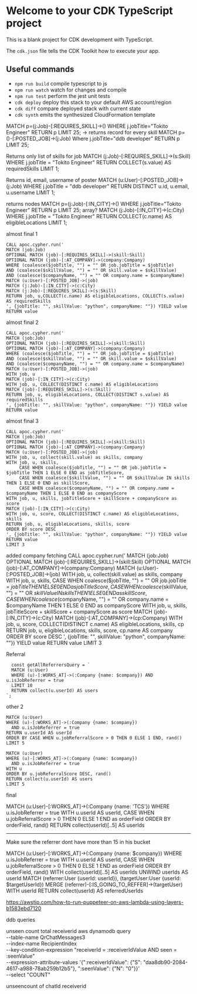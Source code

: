 # Welcome to your CDK TypeScript project

This is a blank project for CDK development with TypeScript.

The `cdk.json` file tells the CDK Toolkit how to execute your app.

## Useful commands

- `npm run build` compile typescript to js
- `npm run watch` watch for changes and compile
- `npm run test` perform the jest unit tests
- `cdk deploy` deploy this stack to your default AWS account/region
- `cdk diff` compare deployed stack with current state
- `cdk synth` emits the synthesized CloudFormation template

MATCH p=(j:Job)-[:REQUIRES_SKILL]->() WHERE j.jobTitle="Tokito Engineer" RETURN p LIMIT 25; -> returns record for every skill
MATCH p=()-[:POSTED_JOB]->(j:Job) Where j.jobTitle="ddb developer" RETURN p LIMIT 25;

Returns only list of skills for job
MATCH (j:Job)-[:REQUIRES_SKILL]->(s:Skill)
WHERE j.jobTitle = "Tokito Engineer"
RETURN COLLECT(s.value) AS requiredSkills
LIMIT 1;

Returns id, email, username of poster
MATCH (u:User)-[:POSTED_JOB]->(j:Job)
WHERE j.jobTitle = "ddb developer"
RETURN DISTINCT u.id, u.email, u.username
LIMIT 1;

returns nodes
MATCH p=(j:Job)-[:IN_CITY]->() WHERE j.jobTitle="Tokito Engineer" RETURN p LIMIT 25;
array?
MATCH (j:Job)-[:IN_CITY]->(c:City)
WHERE j.jobTitle = "Tokito Engineer"
RETURN COLLECT(c.name) AS eligibleLocations
LIMIT 1;

almost final 1

```
CALL apoc.cypher.run('
MATCH (job:Job)
OPTIONAL MATCH (job)-[:REQUIRES_SKILL]->(skill:Skill)
OPTIONAL MATCH (job)-[:AT_COMPANY]->(company:Company)
WHERE (coalesce($jobTitle, "") = "" OR job.jobTitle = $jobTitle)
AND (coalesce($skillValue, "") = "" OR skill.value = $skillValue)
AND (coalesce($companyName, "") = "" OR company.name = $companyName)
MATCH (u:User)-[:POSTED_JOB]->(job)
MATCH (j:Job)-[:IN_CITY]->(c:City)
MATCH (j:Job)-[:REQUIRES_SKILL]->(s:Skill)
RETURN job, u,COLLECT(c.name) AS eligibleLocations, COLLECT(s.value) AS requiredSkills
', {jobTitle: "", skillValue: "python", companyName: ""}) YIELD value RETURN value
```

almost final 2

```
CALL apoc.cypher.run('
MATCH (job:Job)
OPTIONAL MATCH (job)-[:REQUIRES_SKILL]->(skill:Skill)
OPTIONAL MATCH (job)-[:AT_COMPANY]->(company:Company)
WHERE (coalesce($jobTitle, "") = "" OR job.jobTitle = $jobTitle)
AND (coalesce($skillValue, "") = "" OR skill.value = $skillValue)
AND (coalesce($companyName, "") = "" OR company.name = $companyName)
MATCH (u:User)-[:POSTED_JOB]->(job)
WITH job, u
MATCH (job)-[:IN_CITY]->(c:City)
WITH job, u, COLLECT(DISTINCT c.name) AS eligibleLocations
MATCH (job)-[:REQUIRES_SKILL]->(s:Skill)
RETURN job, u, eligibleLocations, COLLECT(DISTINCT s.value) AS requiredSkills
', {jobTitle: "", skillValue: "python", companyName: ""}) YIELD value RETURN value
```

almost final 3

```
CALL apoc.cypher.run('
MATCH (job:Job)
OPTIONAL MATCH (job)-[:REQUIRES_SKILL]->(skill:Skill)
OPTIONAL MATCH (job)-[:AT_COMPANY]->(company:Company)
MATCH (u:User)-[:POSTED_JOB]->(job)
WITH job, u, collect(skill.value) as skills, company
WITH job, u, skills,
     CASE WHEN coalesce($jobTitle, "") = "" OR job.jobTitle = $jobTitle THEN 1 ELSE 0 END as jobTitleScore,
     CASE WHEN coalesce($skillValue, "") = "" OR $skillValue IN skills THEN 1 ELSE 0 END as skillScore,
     CASE WHEN coalesce($companyName, "") = "" OR company.name = $companyName THEN 1 ELSE 0 END as companyScore
WITH job, u, skills, jobTitleScore + skillScore + companyScore as score
MATCH (job)-[:IN_CITY]->(c:City)
WITH job, u, score, COLLECT(DISTINCT c.name) AS eligibleLocations, skills
RETURN job, u, eligibleLocations, skills, score
ORDER BY score DESC
', {jobTitle: "", skillValue: "python", companyName: ""}) YIELD value RETURN value
LIMIT 3

```

added company fetching
CALL apoc.cypher.run('
MATCH (job:Job)
OPTIONAL MATCH (job)-[:REQUIRES_SKILL]->(skill:Skill)
OPTIONAL MATCH (job)-[:AT_COMPANY]->(company:Company)
MATCH (u:User)-[:POSTED_JOB]->(job)
WITH job, u, collect(skill.value) as skills, company
WITH job, u, skills,
CASE WHEN coalesce($jobTitle, "") = "" OR job.jobTitle = $jobTitle THEN 1 ELSE 0 END as jobTitleScore, 
     CASE WHEN coalesce($skillValue, "") = "" OR $skillValue IN skills THEN 1 ELSE 0 END as skillScore, 
     CASE WHEN coalesce($companyName, "") = "" OR company.name = $companyName THEN 1 ELSE 0 END as companyScore
WITH job, u, skills, jobTitleScore + skillScore + companyScore as score
MATCH (job)-[:IN_CITY]->(c:City)
MATCH (job)-[:AT_COMPANY]->(cp:Company)
WITH job, u, score, COLLECT(DISTINCT c.name) AS eligibleLocations, skills, cp
RETURN job, u, eligibleLocations, skills, score, cp.name AS company
ORDER BY score DESC
', {jobTitle: "", skillValue: "python", companyName: ""}) YIELD value RETURN value
LIMIT 3

Referral

```
  const getAllReferrersQuery = `
  MATCH (u:User)
  WHERE (u)-[:WORKS_AT]->(:Company {name: $company}) AND u.isJobReferrer = true
  LIMIT 10
  RETURN collect(u.userId) AS users
`;
```

other 2

```
MATCH (u:User)
WHERE (u)-[:WORKS_AT]->(:Company {name: $company})
  AND u.isJobReferrer = true
RETURN u.userId AS userId
ORDER BY CASE WHEN u.jobReferralScore > 0 THEN 0 ELSE 1 END, rand()
LIMIT 5

```

```
MATCH (u:User)
WHERE (u)-[:WORKS_AT]->(:Company {name: $company})
  AND u.isJobReferrer = true
WITH u
ORDER BY u.jobReferralScore DESC, rand()
RETURN collect(u.userId) AS users
LIMIT 5

```

final

MATCH (u:User)-[:WORKS_AT]->(:Company {name: 'TCS'})
WHERE u.isJobReferrer = true
WITH u.userId AS userId, CASE WHEN u.jobReferralScore > 0 THEN 0 ELSE 1 END as orderField
ORDER BY orderField, rand()
RETURN collect(userId)[..5] AS userIds

---

Make sure the referrer dont have more than 15 in his bucket

MATCH (u:User)-[:WORKS_AT]->(:Company {name: $company})
WHERE u.isJobReferrer = true
WITH u.userId AS userId, CASE WHEN u.jobReferralScore > 0 THEN 0 ELSE 1 END as orderField
ORDER BY orderField, rand()
WITH collect(userId)[..5] AS userIds
UNWIND userIds AS userId
MATCH (referrer:User {userId: userId}), (targetUser:User {userId: $targetUserId})
MERGE (referrer)-[:IS_GOING_TO_REFFER]->(targetUser)
WITH userId
RETURN collect(userId) AS referredUserIds

https://awstip.com/how-to-run-puppeteer-on-aws-lambda-using-layers-b1583ebd7120

ddb queries

unseen count total receiverid
aws dynamodb query \
 --table-name QrChatMessages3 \
 --index-name RecipientIndex \
 --key-condition-expression "receiverId = :receiverIdValue AND seen = :seenValue" \
 --expression-attribute-values '{":receiverIdValue": {"S": "daa8db90-2084-4617-a988-78ab259b12b5"}, ":seenValue": {"N": "0"}}' \
 --select "COUNT"

unseencount of chatId receiverid
